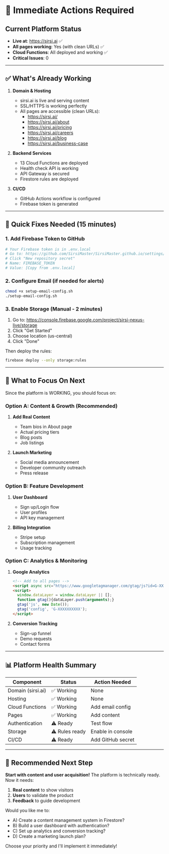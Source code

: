 # 🚨 Immediate Actions Required

## Current Platform Status
- **Live at**: https://sirsi.ai ✅
- **All pages working**: Yes (with clean URLs) ✅
- **Cloud Functions**: All deployed and working ✅
- **Critical Issues**: 0

---

## ✅ What's Already Working

1. **Domain & Hosting**
   - sirsi.ai is live and serving content
   - SSL/HTTPS is working perfectly
   - All pages are accessible (clean URLs):
     - https://sirsi.ai/
     - https://sirsi.ai/about
     - https://sirsi.ai/pricing
     - https://sirsi.ai/careers
     - https://sirsi.ai/blog
     - https://sirsi.ai/business-case

2. **Backend Services**
   - 13 Cloud Functions are deployed
   - Health check API is working
   - API Gateway is secured
   - Firestore rules are deployed

3. **CI/CD**
   - GitHub Actions workflow is configured
   - Firebase token is generated

---

## 🔧 Quick Fixes Needed (15 minutes)

### 1. Add Firebase Token to GitHub
```bash
# Your Firebase token is in .env.local
# Go to: https://github.com/SirsiMaster/SirsiMaster.github.io/settings/secrets/actions
# Click "New repository secret"
# Name: FIREBASE_TOKEN
# Value: [Copy from .env.local]
```

### 2. Configure Email (if needed for alerts)
```bash
chmod +x setup-email-config.sh
./setup-email-config.sh
```

### 3. Enable Storage (Manual - 2 minutes)
1. Go to: https://console.firebase.google.com/project/sirsi-nexus-live/storage
2. Click "Get Started"
3. Choose location (us-central)
4. Click "Done"

Then deploy the rules:
```bash
firebase deploy --only storage:rules
```

---

## 🎯 What to Focus On Next

Since the platform is WORKING, you should focus on:

### Option A: **Content & Growth** (Recommended)
1. **Add Real Content**
   - Team bios in About page
   - Actual pricing tiers
   - Blog posts
   - Job listings

2. **Launch Marketing**
   - Social media announcement
   - Developer community outreach
   - Press release

### Option B: **Feature Development**
1. **User Dashboard**
   - Sign up/Login flow
   - User profiles
   - API key management

2. **Billing Integration**
   - Stripe setup
   - Subscription management
   - Usage tracking

### Option C: **Analytics & Monitoring**
1. **Google Analytics**
   ```html
   <!-- Add to all pages -->
   <script async src="https://www.googletagmanager.com/gtag/js?id=G-XXXXXXXXXX"></script>
   <script>
     window.dataLayer = window.dataLayer || [];
     function gtag(){dataLayer.push(arguments);}
     gtag('js', new Date());
     gtag('config', 'G-XXXXXXXXXX');
   </script>
   ```

2. **Conversion Tracking**
   - Sign-up funnel
   - Demo requests
   - Contact forms

---

## 📊 Platform Health Summary

| Component | Status | Action Needed |
|-----------|--------|---------------|
| Domain (sirsi.ai) | ✅ Working | None |
| Hosting | ✅ Working | None |
| Cloud Functions | ✅ Working | Add email config |
| Pages | ✅ Working | Add content |
| Authentication | ⚠️ Ready | Test flow |
| Storage | ⚠️ Rules ready | Enable in console |
| CI/CD | ⚠️ Ready | Add GitHub secret |

---

## 🚀 Recommended Next Step

**Start with content and user acquisition!** The platform is technically ready. Now it needs:

1. **Real content** to show visitors
2. **Users** to validate the product
3. **Feedback** to guide development

Would you like me to:
- A) Create a content management system in Firestore?
- B) Build a user dashboard with authentication?
- C) Set up analytics and conversion tracking?
- D) Create a marketing launch plan?

Choose your priority and I'll implement it immediately!

